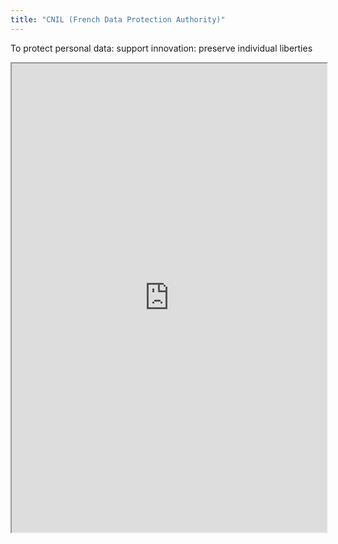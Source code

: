 ```yaml
---
title: "CNIL (French Data Protection Authority)"
---
```


To protect personal data: support innovation: preserve individual liberties

<iframe height="750" width="100%" src="https://ewelton.github.io/ktest/wiki.html#CNIL%20(French%20Data%20Protection%20Authority)"></iframe>
